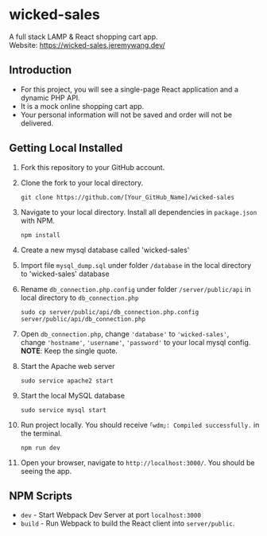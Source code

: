# wicked-sales

A full stack LAMP & React shopping cart app.</br>
Website: https://wicked-sales.jeremywang.dev/

## Introduction

- For this project, you will see a single-page React application and a dynamic PHP API.
- It is a mock online shopping cart app. 
- Your personal information will not be saved and order will not be delivered.

## Getting Local Installed

1. Fork this repository to your GitHub account.
2. Clone the fork to your local directory.
    ```
    git clone https://github.com/[Your_GitHub_Name]/wicked-sales
    ```
3. Navigate to your local directory. 
   Install all dependencies in `package.json` with NPM.
    ```
    npm install
    ```
4. Create a new mysql database called 'wicked-sales'

5. Import file `mysql_dump.sql` under folder `/database` in the local directory to 'wicked-sales' database

6. Rename `db_connection.php.config` under folder `/server/public/api` in local directory to `db_connection.php`
   ```
   sudo cp server/public/api/db_connection.php.config server/public/api/db_connection.php
   ```
7. Open `db_connection.php`, change `'database'` to `'wicked-sales'`, </br>
    change `'hostname'`, `'username'`, `'password'` to your local mysql config. </br>**NOTE**: Keep the single quote.

8. Start the Apache web server
   ```
   sudo service apache2 start
   ```
9. Start the local MySQL database 
   ```
   sudo service mysql start
   ```
10. Run project locally. You should receive `｢wdm｣: Compiled successfully.` in the terminal.
       ```
       npm run dev
       ```
11. Open your browser, navigate to `http://localhost:3000/`. You should be seeing the app.


## NPM Scripts

- `dev` - Start Webpack Dev Server at port `localhost:3000`
- `build` - Run Webpack to build the React client into `server/public`.
